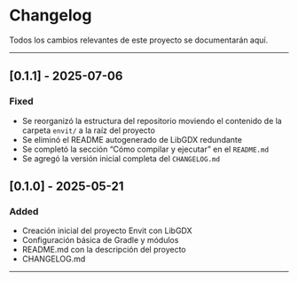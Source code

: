 # Changelog

Todos los cambios relevantes de este proyecto se documentarán aquí.  

---

## [0.1.1] - 2025-07-06

### Fixed
- Se reorganizó la estructura del repositorio moviendo el contenido de la carpeta `envit/` a la raíz del proyecto
- Se eliminó el README autogenerado de LibGDX redundante
- Se completó la sección “Cómo compilar y ejecutar” en el `README.md`
- Se agregó la versión inicial completa del `CHANGELOG.md`

## [0.1.0] - 2025-05-21

### Added
- Creación inicial del proyecto Envit con LibGDX
- Configuración básica de Gradle y módulos
- README.md con la descripción del proyecto
- CHANGELOG.md

---